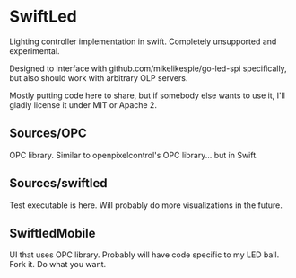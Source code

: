 # SwiftLed

Lighting controller implementation in swift. Completely unsupported and
experimental.

Designed to interface with github.com/mikelikespie/go-led-spi specifically, but
also should work with arbitrary OLP servers.

Mostly putting code here to share, but if somebody else wants to use it, I'll
gladly license it under MIT or Apache 2.

## Sources/OPC

OPC library. Similar to openpixelcontrol's OPC library... but in Swift.

## Sources/swiftled

Test executable is here. Will probably do more visualizations in the future.

##  SwiftledMobile

UI that uses OPC library. Probably will have code specific to my LED ball. Fork
it. Do what you want.

